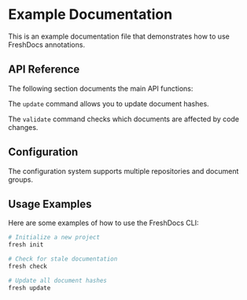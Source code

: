 # Example Documentation

This is an example documentation file that demonstrates how to use FreshDocs annotations.

## API Reference

The following section documents the main API functions:

<!--- fresh:file core:cmd/update.go -->
The `update` command allows you to update document hashes.

<!--- fresh:file core:cmd/validate.go -->
The `validate` command checks which documents are affected by code changes.

## Configuration

<!--- fresh:file core:config/config.go -->
The configuration system supports multiple repositories and document groups.

## Usage Examples

Here are some examples of how to use the FreshDocs CLI:

```bash
# Initialize a new project
fresh init

# Check for stale documentation
fresh check

# Update all document hashes
fresh update
``` 